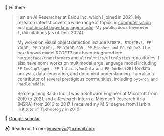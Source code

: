 <!-- ### Hi there 👋 🍀 🌱 -->

👋 Hi there

> I am an AI Researcher at Baidu Inc. which I joined in 2021. My research interest covers a wide range of topics in <ins>computer vision</ins> and <ins>multimodal large language model</ins>. My publications have over `1,600` citations (as of Dec. 2024).
> 
> My works on visual object detection include `RTDETR, RTDETRv2, PP-YOLOE, PP-YOLOE+, PP-YOLOE-SOD, PP-PicoDet and PP-YOLOv2`. The best known model *RTDETR* has been integrated into `huggingface/transformers` and `ultralytics/ultralytics` repositories. I also have some works on multimodal large language model including `PP-InsCapTagger, PP-InfinityDocData and PP-DocBee(2B)` for data analysis, data generation, and document understanding. I am also a contributor of several prestigious communities, including `pytorch and PaddlePaddle`.
> 
> Before joining Baidu Inc., I was a Software Engineer at Microsoft from 2019 to 2021, and a Research Intern at Microsoft Research Asia (MSRA) from 2016 to 2017. I received my M.S. degree from Harbin Institute of Technology in 2018.

🔭 [Google scholar](https://scholar.google.com/citations?user=pERUva8AAAAJ&hl=en)

📬 Reach out to me: lyuwenyu@foxmail.com



<!--

<!--

- CV
  - Author of **RTDETR, RTDETRv2, PPYOLOE, PPYOLOE+, PicoDet and PPYOLOv2**
- MLLM
  - Author of **PP-InstCapTagger**
- Repo
  - Leader of  **PaddleDetection, PaddleMIX, RT-DETR**
  - Contributor of **Paddle, Pytorch**
  
-->

<!-- 
<p align="center">
  <samp>
Hi, I'm lyuwenyu. 
    <br/> 
    Author of RT-DETR, PP-YOLOE+, PP-YOLOE, PP-PicoDet, PP-YOLOv2.  
    <br/> 
    PaddleDetetion & PaddleMIX Maintainer.
  </samp>
  <br/>
  <br/>
</p>
 -->

 
<!--   <img src="https://github-readme-stats.vercel.app/api?username=lyuwenyu&show_icons=true" alt="lyuwenyu github stats"></img>
  <img src="https://github-readme-stats.vercel.app/api/top-langs/?username=lyuwenyu" alt="lyuwenyu github stats"></img>
 -->

<!-- <div align="center"> <img src="https://metrics.lecoq.io/lyuwenyu?template=classic&config.timezone=Asia%2FShanghai"> </div> -->

<!--
**lyuwenyu/lyuwenyu** is a ✨ _special_ ✨ repository because its `README.md` (this file) appears on your GitHub profile.

Here are some ideas to get you started:

- 🔭 I’m currently working on ...
- 🌱 I’m currently learning ...
- 👯 I’m looking to collaborate on ...
- 🤔 I’m looking for help with ...
- 💬 Ask me about ...
- 📫 How to reach me: ...
- 😄 Pronouns: ...
- ⚡ Fun fact: ...
-->
